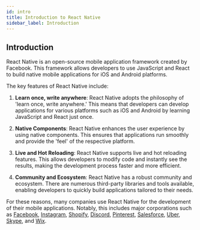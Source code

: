 ```yaml
---
id: intro
title: Introduction to React Native
sidebar_label: Introduction
---
```


## Introduction

React Native is an open-source mobile application framework created by Facebook. This framework allows developers to use JavaScript and React to build native mobile applications for iOS and Android platforms.

The key features of React Native include:

1. **Learn once, write anywhere**: React Native adopts the philosophy of 'learn once, write anywhere.' This means that developers can develop applications for various platforms such as iOS and Android by learning JavaScript and React just once.

2. **Native Components**: React Native enhances the user experience by using native components. This ensures that applications run smoothly and provide the 'feel' of the respective platform.

3. **Live and Hot Reloading**: React Native supports live and hot reloading features. This allows developers to modify code and instantly see the results, making the development process faster and more efficient.

4. **Community and Ecosystem**: React Native has a robust community and ecosystem. There are numerous third-party libraries and tools available, enabling developers to quickly build applications tailored to their needs.

For these reasons, many companies use React Native for the development of their mobile applications. Notably, this includes major corporations such as [Facebook](https://www.facebook.com/), [Instagram](https://www.instagram.com/), [Shopify](https://www.shopify.com/), [Discord](https://discord.com/), [Pinterest](https://www.pinterest.com/), [Salesforce](https://www.salesforce.com/), [Uber](https://www.uber.com/), [Skype](https://www.skype.com/), and [Wix](https://www.wix.com/).
